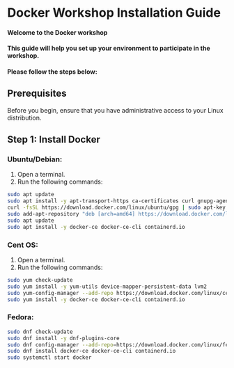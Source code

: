 # Docker Workshop Installation Guide

#### Welcome to the Docker workshop
#### This guide will help you set up your environment to participate in the workshop. 
#### Please follow the steps below:


## Prerequisites

Before you begin, ensure that you have administrative access to your Linux distribution.

## Step 1: Install Docker

### Ubuntu/Debian:
1. Open a terminal.
2. Run the following commands:
```bash
sudo apt update
sudo apt install -y apt-transport-https ca-certificates curl gnupg-agent software-properties-common
curl -fsSL https://download.docker.com/linux/ubuntu/gpg | sudo apt-key add -
sudo add-apt-repository "deb [arch=amd64] https://download.docker.com/linux/ubuntu $(lsb_release -cs) stable"
sudo apt update
sudo apt install -y docker-ce docker-ce-cli containerd.io

```

### Cent OS:
1. Open a terminal.
2. Run the following commands:
```bash
sudo yum check-update
sudo yum install -y yum-utils device-mapper-persistent-data lvm2
sudo yum-config-manager --add-repo https://download.docker.com/linux/centos/docker-ce.repo
sudo yum install -y docker-ce docker-ce-cli containerd.io

```

### Fedora:
```bash
sudo dnf check-update
sudo dnf install -y dnf-plugins-core
sudo dnf config-manager --add-repo=https://download.docker.com/linux/fedora/docker-ce.repo
sudo dnf install docker-ce docker-ce-cli containerd.io
sudo systemctl start docker
```
